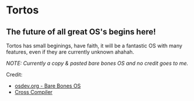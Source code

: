 # Tortos

## The future of all great OS's begins here! 
Tortos has small beginings, have faith, it will be a fantastic OS with many features, even if they are currently unknown ahahah.

*NOTE: Currently a copy & pasted bare bones OS and no credit goes to me.*

Credit:
- [osdev.org - Bare Bones OS](http://wiki.osdev.org/Bare_Bones)
- [Cross Compiler](https://github.com/cfenollosa/os-tutorial/tree/master/11-kernel-crosscompiler)
